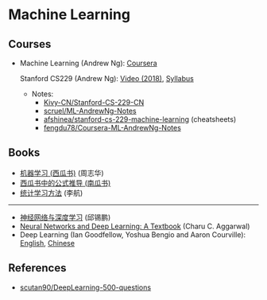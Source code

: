 # Machine Learning

## Courses

- Machine Learning (Andrew Ng): [Coursera](https://www.coursera.org/learn/machine-learning)

  Stanford CS229 (Andrew Ng): [Video (2018)](https://www.youtube.com/playlist?list=PLoROMvodv4rMiGQp3WXShtMGgzqpfVfbU), [Syllabus](http://cs229.stanford.edu/)

    - Notes:
      - [Kivy-CN/Stanford-CS-229-CN](https://github.com/Kivy-CN/Stanford-CS-229-CN/)
      - [scruel/ML-AndrewNg-Notes](https://github.com/scruel/ML-AndrewNg-Notes)
      - [afshinea/stanford-cs-229-machine-learning](https://github.com/afshinea/stanford-cs-229-machine-learning) (cheatsheets)
      - [fengdu78/Coursera-ML-AndrewNg-Notes](https://github.com/fengdu78/Coursera-ML-AndrewNg-Notes)


## Books

- [机器学习 (西瓜书)](https://cs.nju.edu.cn/zhouzh/zhouzh.files/publication/MLbook2016.htm) (周志华)
- [西瓜书中的公式推导 (南瓜书)](https://github.com/datawhalechina/pumpkin-book)
- [统计学习方法](https://book.douban.com/subject/33437381/) (李航)

---

- [神经网络与深度学习](https://github.com/nndl/nndl.github.io) (邱锡鹏)
- [Neural Networks and Deep Learning: A Textbook](http://www.charuaggarwal.net/neural.htm) (Charu C. Aggarwal)
- Deep Learning (Ian Goodfellow, Yoshua Bengio and Aaron Courville): [English](http://www.deeplearningbook.org/), [Chinese](https://github.com/exacity/deeplearningbook-chinese)


## References

- [scutan90/DeepLearning-500-questions](https://github.com/scutan90/DeepLearning-500-questions)
